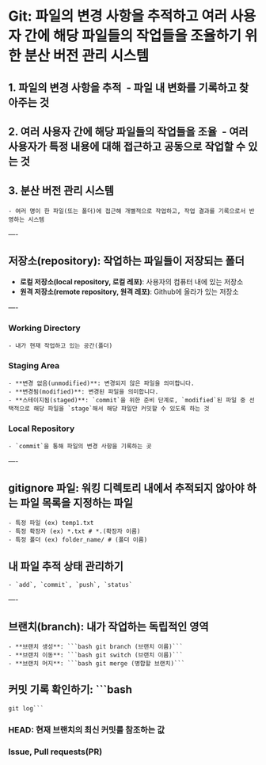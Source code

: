 
# Git: 파일의 변경 사항을 추적하고 여러 사용자 간에 해당 파일들의 작업들을 조율하기 위한 분산 버전 관리 시스템
## 1. 파일의 변경 사항을 추적 	- 파일 내 변화를 기록하고 찾아주는 것
## 2. 여러 사용자 간에 해당 파일들의 작업들을 조율 	- 여러 사용자가 특정 내용에 대해 접근하고 공동으로 작업할 수 있는 것
## 3. 분산 버전 관리 시스템
	- 여러 명이 한 파일(또는 폴더)에 접근해 개별적으로 작업하고, 작업 결과를 기록으로서 반영하는 시스템

—-

## 저장소(repository): 작업하는 파일들이 저장되는 폴더
- **로컬 저장소(local repository, 로컬 레포)**: 사용자의 컴퓨터 내에 있는 저장소
- **원격 저장소(remote repository, 원격 레포)**: Github에 올라가 있는 저장소

—-

### Working Directory
    - 내가 현재 작업하고 있는 공간(폴더)
### Staging Area
    - **변경 없음(unmodified)**: 변경되지 않은 파일을 의미합니다.
    - **변경됨(modified)**: 변경된 파일을 의미합니다.
    - **스테이지됨(staged)**: `commit`을 위한 준비 단계로, `modified`된 파일 중 선택적으로 해당 파일을 `stage`해서 해당 파일만 커밋할 수 있도록 하는 것
### Local Repository
    - `commit`을 통해 파일의 변경 사항을 기록하는 곳

—-

## gitignore 파일: 워킹 디렉토리 내에서 추적되지 않아야 하는 파일 목록을 지정하는 파일
    - 특정 파일 (ex) temp1.txt
    - 특정 확장자 (ex) *.txt # *.(확장자 이름)
    - 특정 폴더 (ex) folder_name/ # (폴더 이름)
## 내 파일 추적 상태 관리하기
    - `add`, `commit`, `push`, `status`

—-

## 브랜치(branch): 내가 작업하는 독립적인 영역
    - **브랜치 생성**: ```bash git branch (브랜치 이름)```
    - **브랜치 이동**: ```bash git switch (브랜치 이름)```
    - **브랜치 머지**: ```bash git merge (병합할 브랜치)```

## 커밋 기록 확인하기: ```bash
	git log```
### HEAD: 현재 브랜치의 최신 커밋를 참조하는 값
### Issue, Pull requests(PR)

